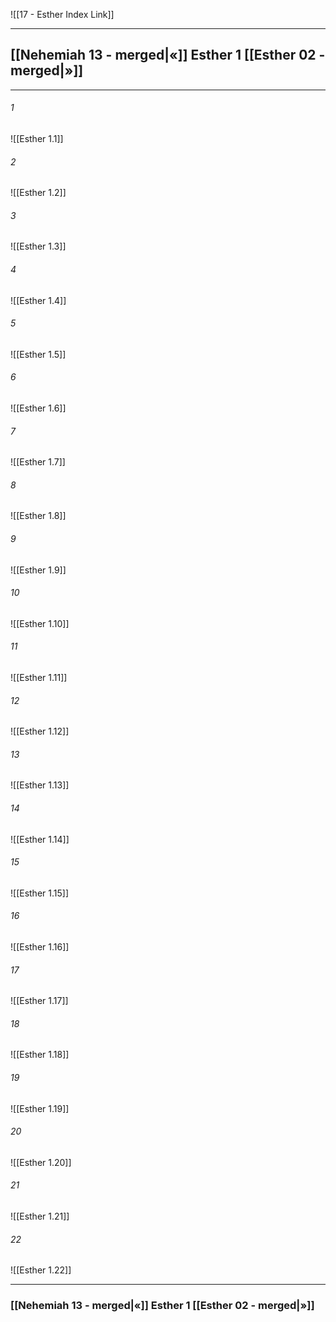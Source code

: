 ![[17 - Esther Index Link]]

---
##  [[Nehemiah 13 - merged|«]] Esther 1 [[Esther 02 - merged|»]]

---

###### 1
![[Esther 1.1]] 

###### 2
![[Esther 1.2]] 

###### 3
![[Esther 1.3]] 

###### 4
![[Esther 1.4]]

###### 5 
![[Esther 1.5]] 

###### 6
![[Esther 1.6]] 

###### 7
![[Esther 1.7]] 

###### 8
![[Esther 1.8]] 

###### 9
![[Esther 1.9]] 

###### 10
![[Esther 1.10]] 

###### 11
![[Esther 1.11]] 

###### 12
![[Esther 1.12]]

###### 13
![[Esther 1.13]] 

###### 14
![[Esther 1.14]] 

###### 15
![[Esther 1.15]]

###### 16
![[Esther 1.16]] 

###### 17
![[Esther 1.17]]

###### 18
![[Esther 1.18]] 

###### 19
![[Esther 1.19]] 

###### 20
![[Esther 1.20]]

###### 21
![[Esther 1.21]] 

###### 22
![[Esther 1.22]] 


---
###  [[Nehemiah 13 - merged|«]] Esther 1 [[Esther 02 - merged|»]]